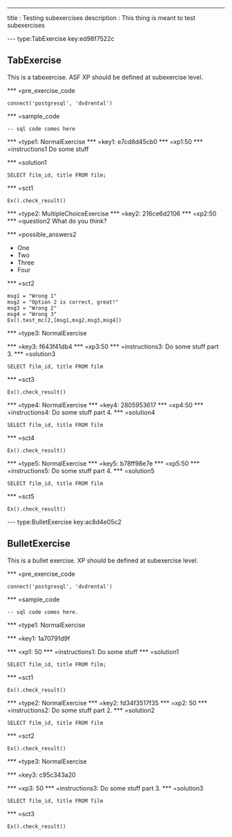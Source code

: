 ---
title       : Testing subexercises
description : This thing is meant to test subexercises

--- type:TabExercise key:ed98f7522c
## TabExercise

This is a tabexercise. ASF
XP should be defined at subexercise level.

*** =pre_exercise_code
```{python}
connect('postgresql', 'dvdrental')
```

*** =sample_code
```{sql}
-- sql code comes here
```

*** =type1: NormalExercise
*** =key1: e7cd8d45cb0
*** =xp1:50
*** =instructions1
Do some stuff

*** =solution1
```{sql}
SELECT film_id, title FROM film;
```

*** =sct1
```{python}
Ex().check_result()
```

*** =type2: MultipleChoiceExercise
*** =key2: 216ce6d2106
*** =xp2:50
*** =question2
What do you think?

*** =possible_answers2
- One
- Two
- Three
- Four

*** =sct2
```{python}
msg1 = "Wrong 1"
msg2 = "Option 2 is correct, great!"
msg3 = "Wrong 2"
msg4 = "Wrong 3"
Ex().test_mc(2,[msg1,msg2,msg3,msg4])
```

*** =type3: NormalExercise

*** =key3: f643f41db4
*** =xp3:50
*** =instructions3: Do some stuff part 3.
*** =solution3
```{sql}
SELECT film_id, title FROM film
```

*** =sct3
```{python}
Ex().check_result()
```

*** =type4: NormalExercise
*** =key4: 2805953617
*** =xp4:50
*** =instructions4: Do some stuff part 4.
*** =solution4
```{sql}
SELECT film_id, title FROM film
```

*** =sct4
```{python}
Ex().check_result()
```

*** =type5: NormalExercise
*** =key5: b78ff98e7e
*** =xp5:50
*** =instructions5: Do some stuff part 4.
*** =solution5
```{sql}
SELECT film_id, title FROM film
```

*** =sct5
```{python}
Ex().check_result()
```


--- type:BulletExercise key:ac8d4e05c2
## BulletExercise

This is a bullet exercise.
XP should be defined at subexercise level.

*** =pre_exercise_code
```{python}
connect('postgresql', 'dvdrental')
```

*** =sample_code
```{python}
-- sql code comes here.
```

*** =type1: NormalExercise

*** =key1: 1a70791d9f

*** =xp1: 50
*** =instructions1: Do some stuff
*** =solution1
```{sql}
SELECT film_id, title FROM film;
```

*** =sct1
```{python}
Ex().check_result()
```

*** =type2: NormalExercise
*** =key2: fd34f3517f35
*** =xp2: 50
*** =instructions2: Do some stuff part 2.
*** =solution2
```{sql}
SELECT film_id, title FROM film
```

*** =sct2
```{python}
Ex().check_result()
```


*** =type3: NormalExercise

*** =key3: c95c343a20

*** =xp3: 50
*** =instructions3: Do some stuff part 3.
*** =solution3
```{sql}
SELECT film_id, title FROM film
```

*** =sct3
```{python}
Ex().check_result()
```